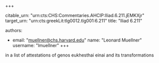 +++


citable_urn: "urn:cts:CHS:Commentaries.AHCIP:Iliad.6.211.jEMKXjr"
target_urn: "urn:cts:greekLit:tlg0012.tlg001:6.211"
title: "Iliad 6.211"

authors:
- email: "muellner@chs.harvard.edu"
  name: "Leonard Muellner"
  username: "lmuellner"
+++

<p>in a list of attestations of genos eukhesthai einai and its transformations</p>